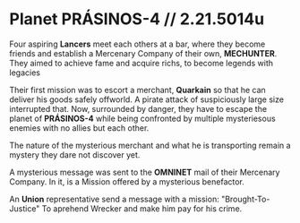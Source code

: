 # Planet PRÁSINOS-4 // 2.21.5014u
Four aspiring **Lancers** meet each others at a bar, where they become friends and establish a Mercenary Company of their own, **MECHUNTER**. They aimed to achieve fame and acquire richs, to become legends with legacies

Their first mission was to escort a merchant, **Quarkain** so that he can deliver his goods safely offworld. A pirate attack of suspiciously large size interrupted that.
Now, surrounded by danger, they have to escape the planet of **PRÁSINOS-4** while being confronted by multiple mysteriesous enemies with no allies but each other. 

The nature of the mysterious merchant and what he is transporting remain a mystery they dare not discover yet.

A mysterious message was sent to the **OMNINET** mail of their Mercenary Company. In it, is a Mission offered by a mysterious benefactor.

An **Union** representative send a message with a mission: "Brought-To-Justice" To aprehend Wrecker and make him pay for his crime.  
